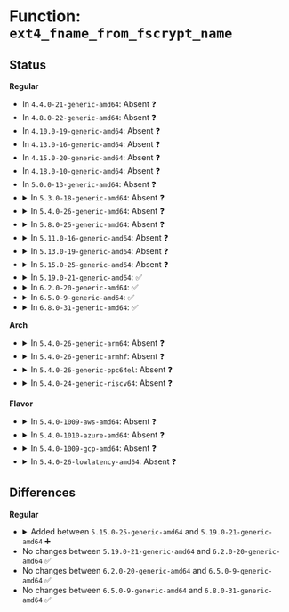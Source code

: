 # Function: <code>ext4_fname_from_fscrypt_name</code>

## Status
<b>Regular</b>
<ul>
<li>
In <code>4.4.0-21-generic-amd64</code>: Absent ❓
</li>
<li>
In <code>4.8.0-22-generic-amd64</code>: Absent ❓
</li>
<li>
In <code>4.10.0-19-generic-amd64</code>: Absent ❓
</li>
<li>
In <code>4.13.0-16-generic-amd64</code>: Absent ❓
</li>
<li>
In <code>4.15.0-20-generic-amd64</code>: Absent ❓
</li>
<li>
In <code>4.18.0-10-generic-amd64</code>: Absent ❓
</li>
<li>
In <code>5.0.0-13-generic-amd64</code>: Absent ❓
</li>
<li>
<details>
<summary>In <code>5.3.0-18-generic-amd64</code>: Absent ❓</summary>

```json
{
  "name": "ext4_fname_from_fscrypt_name",
  "collision_type": "Unique Static",
  "inline_type": "Full",
  "funcs": [
    {
      "addr": 18446744071582697924,
      "name": "ext4_fname_from_fscrypt_name",
      "external": false,
      "loc": "fs/ext4/ext4.h:2316",
      "file": "fs/ext4/namei.c",
      "inline": "declared, inlined",
      "caller_inline": [
        "fs/ext4/namei.c:ext4_fname_prepare_lookup",
        "fs/ext4/namei.c:ext4_fname_setup_filename"
      ],
      "caller_func": []
    }
  ],
  "symbols": []
}
```
</details>
</li>
<li>
<details>
<summary>In <code>5.4.0-26-generic-amd64</code>: Absent ❓</summary>

```json
{
  "name": "ext4_fname_from_fscrypt_name",
  "collision_type": "Unique Static",
  "inline_type": "Full",
  "funcs": [
    {
      "addr": 18446744071582800132,
      "name": "ext4_fname_from_fscrypt_name",
      "external": false,
      "loc": "fs/ext4/ext4.h:2374",
      "file": "fs/ext4/namei.c",
      "inline": "declared, inlined",
      "caller_inline": [
        "fs/ext4/namei.c:ext4_fname_prepare_lookup",
        "fs/ext4/namei.c:ext4_fname_setup_filename"
      ],
      "caller_func": []
    }
  ],
  "symbols": []
}
```
</details>
</li>
<li>
<details>
<summary>In <code>5.8.0-25-generic-amd64</code>: Absent ❓</summary>

```json
{
  "name": "ext4_fname_from_fscrypt_name",
  "collision_type": "Unique Static",
  "inline_type": "Full",
  "funcs": [
    {
      "addr": 18446744071583112532,
      "name": "ext4_fname_from_fscrypt_name",
      "external": false,
      "loc": "fs/ext4/ext4.h:2472",
      "file": "fs/ext4/namei.c",
      "inline": "declared, inlined",
      "caller_inline": [
        "fs/ext4/namei.c:ext4_fname_prepare_lookup",
        "fs/ext4/namei.c:ext4_fname_setup_filename"
      ],
      "caller_func": []
    }
  ],
  "symbols": []
}
```
</details>
</li>
<li>
<details>
<summary>In <code>5.11.0-16-generic-amd64</code>: Absent ❓</summary>

```json
{
  "name": "ext4_fname_from_fscrypt_name",
  "collision_type": "Unique Static",
  "inline_type": "Full",
  "funcs": [
    {
      "addr": 18446744071583191540,
      "name": "ext4_fname_from_fscrypt_name",
      "external": false,
      "loc": "fs/ext4/ext4.h:2604",
      "file": "fs/ext4/namei.c",
      "inline": "declared, inlined",
      "caller_inline": [
        "fs/ext4/namei.c:ext4_fname_prepare_lookup",
        "fs/ext4/namei.c:ext4_fname_setup_filename"
      ],
      "caller_func": []
    }
  ],
  "symbols": []
}
```
</details>
</li>
<li>
<details>
<summary>In <code>5.13.0-19-generic-amd64</code>: Absent ❓</summary>

```json
{
  "name": "ext4_fname_from_fscrypt_name",
  "collision_type": "Unique Static",
  "inline_type": "Full",
  "funcs": [
    {
      "addr": 18446744071583219456,
      "name": "ext4_fname_from_fscrypt_name",
      "external": false,
      "loc": "fs/ext4/ext4.h:2656",
      "file": "fs/ext4/namei.c",
      "inline": "declared, inlined",
      "caller_inline": [
        "fs/ext4/namei.c:ext4_fname_prepare_lookup",
        "fs/ext4/namei.c:ext4_fname_setup_filename"
      ],
      "caller_func": []
    }
  ],
  "symbols": []
}
```
</details>
</li>
<li>
<details>
<summary>In <code>5.15.0-25-generic-amd64</code>: Absent ❓</summary>

```json
{
  "name": "ext4_fname_from_fscrypt_name",
  "collision_type": "Unique Static",
  "inline_type": "Full",
  "funcs": [
    {
      "addr": 18446744071583563168,
      "name": "ext4_fname_from_fscrypt_name",
      "external": false,
      "loc": "fs/ext4/ext4.h:2726",
      "file": "fs/ext4/namei.c",
      "inline": "declared, inlined",
      "caller_inline": [
        "fs/ext4/namei.c:ext4_fname_prepare_lookup",
        "fs/ext4/namei.c:ext4_fname_setup_filename"
      ],
      "caller_func": []
    }
  ],
  "symbols": []
}
```
</details>
</li>
<li>
<details>
<summary>In <code>5.19.0-21-generic-amd64</code>: ✅</summary>

```c
void ext4_fname_from_fscrypt_name(struct ext4_filename * dst, const struct fscrypt_name * src)
```

```json
{
  "name": "ext4_fname_from_fscrypt_name",
  "collision_type": "Unique Static",
  "inline_type": "No",
  "funcs": [
    {
      "addr": 18446744071584335712,
      "name": "ext4_fname_from_fscrypt_name",
      "external": false,
      "loc": "fs/ext4/crypto.c:10",
      "file": "fs/ext4/crypto.c",
      "inline": "seen, unknown",
      "caller_inline": [],
      "caller_func": [
        "fs/ext4/crypto.c:ext4_fname_prepare_lookup",
        "fs/ext4/crypto.c:ext4_fname_setup_filename"
      ]
    }
  ],
  "symbols": [
    {
      "addr": 18446744071584335712,
      "name": "ext4_fname_from_fscrypt_name",
      "section": ".text",
      "bind": "STB_LOCAL",
      "size": 125
    }
  ]
}
```
</details>
</li>
<li>
<details>
<summary>In <code>6.2.0-20-generic-amd64</code>: ✅</summary>

```c
void ext4_fname_from_fscrypt_name(struct ext4_filename * dst, const struct fscrypt_name * src)
```

```json
{
  "name": "ext4_fname_from_fscrypt_name",
  "collision_type": "Unique Static",
  "inline_type": "No",
  "funcs": [
    {
      "addr": 18446744071584984768,
      "name": "ext4_fname_from_fscrypt_name",
      "external": false,
      "loc": "fs/ext4/crypto.c:10",
      "file": "fs/ext4/crypto.c",
      "inline": "seen, unknown",
      "caller_inline": [],
      "caller_func": [
        "fs/ext4/crypto.c:ext4_fname_prepare_lookup",
        "fs/ext4/crypto.c:ext4_fname_setup_filename"
      ]
    }
  ],
  "symbols": [
    {
      "addr": 18446744071584984768,
      "name": "ext4_fname_from_fscrypt_name",
      "section": ".text",
      "bind": "STB_LOCAL",
      "size": 125
    }
  ]
}
```
</details>
</li>
<li>
<details>
<summary>In <code>6.5.0-9-generic-amd64</code>: ✅</summary>

```c
void ext4_fname_from_fscrypt_name(struct ext4_filename * dst, const struct fscrypt_name * src)
```

```json
{
  "name": "ext4_fname_from_fscrypt_name",
  "collision_type": "Unique Static",
  "inline_type": "No",
  "funcs": [
    {
      "addr": 18446744071585212784,
      "name": "ext4_fname_from_fscrypt_name",
      "external": false,
      "loc": "fs/ext4/crypto.c:10",
      "file": "fs/ext4/crypto.c",
      "inline": "seen, unknown",
      "caller_inline": [],
      "caller_func": [
        "fs/ext4/crypto.c:ext4_fname_prepare_lookup",
        "fs/ext4/crypto.c:ext4_fname_setup_filename"
      ]
    }
  ],
  "symbols": [
    {
      "addr": 18446744071585212784,
      "name": "ext4_fname_from_fscrypt_name",
      "section": ".text",
      "bind": "STB_LOCAL",
      "size": 125
    }
  ]
}
```
</details>
</li>
<li>
<details>
<summary>In <code>6.8.0-31-generic-amd64</code>: ✅</summary>

```c
void ext4_fname_from_fscrypt_name(struct ext4_filename * dst, const struct fscrypt_name * src)
```

```json
{
  "name": "ext4_fname_from_fscrypt_name",
  "collision_type": "Unique Static",
  "inline_type": "No",
  "funcs": [
    {
      "addr": 18446744071585445616,
      "name": "ext4_fname_from_fscrypt_name",
      "external": false,
      "loc": "fs/ext4/crypto.c:10",
      "file": "fs/ext4/crypto.c",
      "inline": "seen, unknown",
      "caller_inline": [],
      "caller_func": [
        "fs/ext4/crypto.c:ext4_fname_prepare_lookup",
        "fs/ext4/crypto.c:ext4_fname_setup_filename"
      ]
    }
  ],
  "symbols": [
    {
      "addr": 18446744071585445616,
      "name": "ext4_fname_from_fscrypt_name",
      "section": ".text",
      "bind": "STB_LOCAL",
      "size": 125
    }
  ]
}
```
</details>
</li>
</ul>
<b>Arch</b>
<ul>
<li>
<details>
<summary>In <code>5.4.0-26-generic-arm64</code>: Absent ❓</summary>

```json
{
  "name": "ext4_fname_from_fscrypt_name",
  "collision_type": "Unique Static",
  "inline_type": "Full",
  "funcs": [
    {
      "addr": 18446603336494470144,
      "name": "ext4_fname_from_fscrypt_name",
      "external": false,
      "loc": "fs/ext4/ext4.h:2374",
      "file": "fs/ext4/namei.c",
      "inline": "declared, inlined",
      "caller_inline": [
        "fs/ext4/namei.c:ext4_fname_prepare_lookup",
        "fs/ext4/namei.c:ext4_fname_setup_filename"
      ],
      "caller_func": []
    }
  ],
  "symbols": []
}
```
</details>
</li>
<li>
<details>
<summary>In <code>5.4.0-26-generic-armhf</code>: Absent ❓</summary>

```json
{
  "name": "ext4_fname_from_fscrypt_name",
  "collision_type": "Unique Static",
  "inline_type": "Full",
  "funcs": [
    {
      "addr": 3227916600,
      "name": "ext4_fname_from_fscrypt_name",
      "external": false,
      "loc": "fs/ext4/ext4.h:2374",
      "file": "fs/ext4/namei.c",
      "inline": "declared, inlined",
      "caller_inline": [
        "fs/ext4/namei.c:ext4_add_entry",
        "fs/ext4/namei.c:ext4_find_entry"
      ],
      "caller_func": []
    }
  ],
  "symbols": []
}
```
</details>
</li>
<li>
<details>
<summary>In <code>5.4.0-26-generic-ppc64el</code>: Absent ❓</summary>

```json
{
  "name": "ext4_fname_from_fscrypt_name",
  "collision_type": "Unique Static",
  "inline_type": "Full",
  "funcs": [
    {
      "addr": 13835058055288227996,
      "name": "ext4_fname_from_fscrypt_name",
      "external": false,
      "loc": "fs/ext4/ext4.h:2374",
      "file": "fs/ext4/namei.c",
      "inline": "declared, inlined",
      "caller_inline": [
        "fs/ext4/namei.c:ext4_fname_prepare_lookup",
        "fs/ext4/namei.c:ext4_fname_setup_filename"
      ],
      "caller_func": []
    }
  ],
  "symbols": []
}
```
</details>
</li>
<li>
<details>
<summary>In <code>5.4.0-24-generic-riscv64</code>: Absent ❓</summary>

```json
{
  "name": "ext4_fname_from_fscrypt_name",
  "collision_type": "Unique Static",
  "inline_type": "Full",
  "funcs": [
    {
      "addr": 18446743936273875416,
      "name": "ext4_fname_from_fscrypt_name",
      "external": false,
      "loc": "fs/ext4/ext4.h:2374",
      "file": "fs/ext4/namei.c",
      "inline": "declared, inlined",
      "caller_inline": [
        "fs/ext4/namei.c:ext4_fname_prepare_lookup",
        "fs/ext4/namei.c:ext4_fname_setup_filename"
      ],
      "caller_func": []
    }
  ],
  "symbols": []
}
```
</details>
</li>
</ul>
<b>Flavor</b>
<ul>
<li>
<details>
<summary>In <code>5.4.0-1009-aws-amd64</code>: Absent ❓</summary>

```json
{
  "name": "ext4_fname_from_fscrypt_name",
  "collision_type": "Unique Static",
  "inline_type": "Full",
  "funcs": [
    {
      "addr": 18446744071582768868,
      "name": "ext4_fname_from_fscrypt_name",
      "external": false,
      "loc": "fs/ext4/ext4.h:2374",
      "file": "fs/ext4/namei.c",
      "inline": "declared, inlined",
      "caller_inline": [
        "fs/ext4/namei.c:ext4_fname_prepare_lookup",
        "fs/ext4/namei.c:ext4_fname_setup_filename"
      ],
      "caller_func": []
    }
  ],
  "symbols": []
}
```
</details>
</li>
<li>
<details>
<summary>In <code>5.4.0-1010-azure-amd64</code>: Absent ❓</summary>

```json
{
  "name": "ext4_fname_from_fscrypt_name",
  "collision_type": "Unique Static",
  "inline_type": "Full",
  "funcs": [
    {
      "addr": 18446744071582706036,
      "name": "ext4_fname_from_fscrypt_name",
      "external": false,
      "loc": "fs/ext4/ext4.h:2374",
      "file": "fs/ext4/namei.c",
      "inline": "declared, inlined",
      "caller_inline": [
        "fs/ext4/namei.c:ext4_fname_prepare_lookup",
        "fs/ext4/namei.c:ext4_fname_setup_filename"
      ],
      "caller_func": []
    }
  ],
  "symbols": []
}
```
</details>
</li>
<li>
<details>
<summary>In <code>5.4.0-1009-gcp-amd64</code>: Absent ❓</summary>

```json
{
  "name": "ext4_fname_from_fscrypt_name",
  "collision_type": "Unique Static",
  "inline_type": "Full",
  "funcs": [
    {
      "addr": 18446744071582750653,
      "name": "ext4_fname_from_fscrypt_name",
      "external": false,
      "loc": "fs/ext4/ext4.h:2374",
      "file": "fs/ext4/namei.c",
      "inline": "declared, inlined",
      "caller_inline": [
        "fs/ext4/namei.c:ext4_fname_prepare_lookup",
        "fs/ext4/namei.c:ext4_fname_setup_filename"
      ],
      "caller_func": []
    }
  ],
  "symbols": []
}
```
</details>
</li>
<li>
<details>
<summary>In <code>5.4.0-26-lowlatency-amd64</code>: Absent ❓</summary>

```json
{
  "name": "ext4_fname_from_fscrypt_name",
  "collision_type": "Unique Static",
  "inline_type": "Full",
  "funcs": [
    {
      "addr": 18446744071582844020,
      "name": "ext4_fname_from_fscrypt_name",
      "external": false,
      "loc": "fs/ext4/ext4.h:2374",
      "file": "fs/ext4/namei.c",
      "inline": "declared, inlined",
      "caller_inline": [
        "fs/ext4/namei.c:ext4_fname_prepare_lookup",
        "fs/ext4/namei.c:ext4_fname_setup_filename"
      ],
      "caller_func": []
    }
  ],
  "symbols": []
}
```
</details>
</li>
</ul>

## Differences
<b>Regular</b>
<ul>
<li>
<details>
<summary>Added between <code>5.15.0-25-generic-amd64</code> and <code>5.19.0-21-generic-amd64</code> ➕</summary>

```c
void ext4_fname_from_fscrypt_name(struct ext4_filename * dst, const struct fscrypt_name * src)
```
</details>
</li>
<li>
No changes between <code>5.19.0-21-generic-amd64</code> and <code>6.2.0-20-generic-amd64</code> ✅
</li>
<li>
No changes between <code>6.2.0-20-generic-amd64</code> and <code>6.5.0-9-generic-amd64</code> ✅
</li>
<li>
No changes between <code>6.5.0-9-generic-amd64</code> and <code>6.8.0-31-generic-amd64</code> ✅
</li>
</ul>
